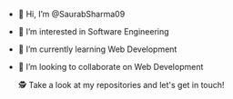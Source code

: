 - 👋 Hi, I’m @SaurabSharma09
- 👀 I’m interested in Software Engineering
- 🌱 I’m currently learning Web Development
- 💞️ I’m looking to collaborate on Web Development

  🕵 Take a look at my repositories and let's get in touch!


<!---
SaurabSharma09/SaurabSharma09 is a ✨ special ✨ repository because its `README.md` (this file) appears on your GitHub profile.
You can click the Preview link to take a look at your changes.
--->

